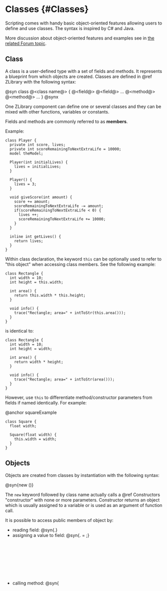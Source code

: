 # Classes {#Classes}

Scripting comes with handy basic object-oriented features allowing users to
define and use classes. The syntax is inspired by C# and Java.

More discussion about object-oriented features and examples see in
[the related Forum topic](http://www.emix8.org/forum/viewtopic.php?t=1559).

## Class

A class is a user-defined type with a set of fields and methods. It represents a
blueprint from which objects are created. Classes are defined in @ref ZLibrary
with the following syntax:

<!-- prettier-ignore -->
@syn
class @<class name@> {
  @<field@>
  @<field@>
  ...
  @<method@>
  @<method@>
  ...
}
@synx

One ZLibrary component can define one or several classes and they can be mixed
with other functions, variables or constants.

Fields and methods are commonly referred to as **members**.

Example:

    class Player {
      private int score, lives;
      private int scoreRemainingToNextExtraLife = 10000;
      model theModel;

      Player(int initialLives) {
        lives = initialLives;
      }

      Player() {
        lives = 3;
      }

      void giveScore(int amount) {
        score += amount;
        scoreRemainingToNextExtraLife -= amount;
        if(scoreRemainingToNextExtraLife < 0) {
          lives ++;
          scoreRemainingToNextExtraLife += 10000;
        }
      }

      inline int getLives() {
        return lives;
      }
    }

Within class declaration, the keyword `this` can be optionally used to refer to
"this object" when accessing class members. See the following example:

    class Rectangle {
      int width = 10;
      int height = this.width;

      int area() {
        return this.width * this.height;
      }

      void info() {
        trace("Rectangle; area=" + intToStr(this.area()));
      }
    }

is identical to:

    class Rectangle {
      int width = 10;
      int height = width;

      int area() {
        return width * height;
      }

      void info() {
        trace("Rectangle; area=" + intToStr(area()));
      }
    }

However, use `this` to differentiate method/constructor parameters from fields
if named identically. For example:

@anchor squareExample

    class Square {
      float width;

      Square(float width) {
        this.width = width;
      }
    }

## Objects

Objects are created from classes by instantiation with the following syntax:

@syn{new <class>(<arguments>)}

The `new` keyword followed by class name actually calls a @ref Constructors
"constructor" with none or more parameters. Constructor returns an object which
is usually assigned to a variable or is used as an argument of function call.

It is possible to access public members of object by:

- reading field: @syn{<object>.<field>}
- assigning a value to field: @syn{<object>.<field> = <value>;}
- calling method: @syn{<object>.<method>(<arguments>)}

Example of @ref ZExpression with object instantiation and accessing public
members:

    Player p = new Player(4);
    p.theModel = null;
    p.giveScore(100);
    trace(intToStr(p.getLives()));

## Field

Class fields represent structure of objects. Each field is a variables scoped to
object. Field is defined as:

@syn{<visibility> <type> <name>;}

Alternatively, it is possible to specify initial value assigned to field on
object instantiation:

@syn{<visibility> <type> <name> = <value>;}

**Visibility** determines where the field is visible. There are the following
options:

- **private**: field is visible only in the class definition and in subclasses.
  Private field cannot be accessed from class instances. It is determined by the
  `private` keyword.

  @note The `private` visibility in ZGE scripting language is more like
  `protected` in Java or C#.

- **public**: field is visible everywhere. It can be accesses as public property
  of object. It is determined by omitting any visibility keyword from field
  definition.

## Method

Method is like a function which is scoped to a class. It can access all class
members and public variables, constants, components, etc. Method declaration
uses the following syntax:

<!-- prettier-ignore -->
@syn
  @<modifiers@> @<return type@> @<function name@> (@<parameters@>) {
    @<body expression@>
  }
@synx

See the section @ref Functions for description of @<return type@>,
@<parameters@>, and @<body expression@>.

Methods can use the following modifiers specified in arbitrary order before
method signature:

- `private` - private method used only within its class; if not specified, the
  method is to be considered to be public
- `inline` - inline method; analogous to @ref InlineFunction "inline function"
- `virtual` - virtual method declared in the base class; cannot be used together
  with `override` modifier; for more information see the @ref Inheritance
  section
- `override` - a method overriding a virtual method from base class; cannot be
  used together with `virtual` modifier; for more information see the @ref
  Inheritance section

**Method overloading** allows you to have several methods of one class with the
same name but different number of parameters. For example:

    class Math {
      float sum(float a, float b) { return a + b; }
      float sum(float a, float b, float c) { return a + b + c; }
    }

## Constructors {#Constructors}

A **constructor** is a special method that is used to initialize objects. The
constructor is called when an object of a class is created. It can be used to
set initial values for object attributes.

Constructor has no return type and its name is identical to the name of class.
Constructors can be overloaded.

Constructor can have any number of parmeters parameters.

    class Bullet {
      private int power;
      model theModel;

        Bullet() {
          theModel = BulletModel;
          power = 10;
        }

        Bullet(int power) {
          Bullet(); // calling another constructor
          this.power = power;
        }
    }

Creation of instances:

    Bullet b1 = new Bullet(); // power = 10
    Bullet b2 = new Bullet(80); // power = 80

Non-parametric constructor is always available even if not defined explicitly in
class. It can be, of course, overridden by user's implementation. For instance,
the class Square defined @ref squareExample "here" can be instantiated as:

    Square s1 = new Square(); // s1.width = 0

## Inheritance {#Inheritance}

It is possible to inherit fields and methods from one class--called
**superclass**--to another--called **subclass**. To inherit from a class, use
the following syntax:

@syn{class <subclass> : <superclass> { ... }}

Only one superclass is allowed. Subclass can use members of superclass, but can
define additional ones.

If a method is marked by keyword `virtual` in superclass, it can be overridden
in subclass by the method with the same signature but marked by keyword
`override`.

Example:

    class Vehicle {
      virtual void move() {}
    }

    class Car : Vehicle {
      Engine engine;

      override void move() {
        this.engine.start();
      }
    }

## Absence of Destructors

There are no destructors. The reason for this is that the lifespan of a class
instance is determined by the garbage collector and as such it may be destroyed
after the code has finished running.
